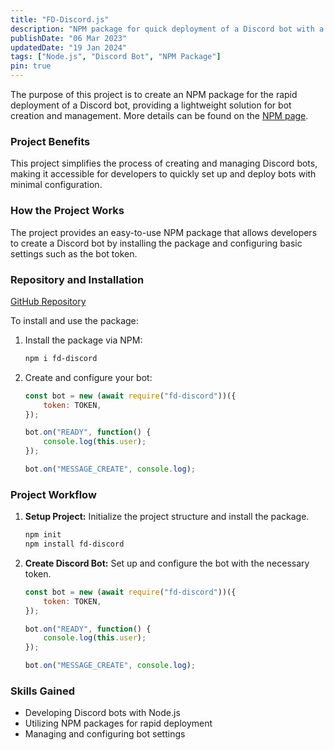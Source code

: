 ```yaml
---
title: "FD-Discord.js"
description: "NPM package for quick deployment of a Discord bot with a simplified setup"
publishDate: "06 Mar 2023"
updatedDate: "19 Jan 2024"
tags: ["Node.js", "Discord Bot", "NPM Package"]
pin: true
---
```

The purpose of this project is to create an NPM package for the rapid deployment of a Discord bot, providing a lightweight solution for bot creation and management. More details can be found on the [NPM page](https://www.npmjs.com/package/fd-discord).

### Project Benefits
This project simplifies the process of creating and managing Discord bots, making it accessible for developers to quickly set up and deploy bots with minimal configuration.

### How the Project Works
The project provides an easy-to-use NPM package that allows developers to create a Discord bot by installing the package and configuring basic settings such as the bot token.

### Repository and Installation
[GitHub Repository](https://github.com/Fulldroper/fd-discord.js)

To install and use the package:

1. Install the package via NPM:
    ```bash
    npm i fd-discord
    ```

2. Create and configure your bot:
    ```javascript
    const bot = new (await require("fd-discord"))({
        token: TOKEN,
    });

    bot.on("READY", function() {
        console.log(this.user);
    });

    bot.on("MESSAGE_CREATE", console.log);
    ```

### Project Workflow
1. **Setup Project:** Initialize the project structure and install the package.
    ```bash
    npm init
    npm install fd-discord
    ```

2. **Create Discord Bot:** Set up and configure the bot with the necessary token.
    ```javascript
    const bot = new (await require("fd-discord"))({
        token: TOKEN,
    });

    bot.on("READY", function() {
        console.log(this.user);
    });

    bot.on("MESSAGE_CREATE", console.log);
    ```

### Skills Gained
- Developing Discord bots with Node.js
- Utilizing NPM packages for rapid deployment
- Managing and configuring bot settings
